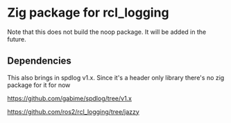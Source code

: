 # Zig package for rcl_logging

Note that this does not build the noop package.
It will be added in the future.

## Dependencies
This also brings in spdlog v1.x.
Since it's a header only library there's no zig package for it for now

https://github.com/gabime/spdlog/tree/v1.x

https://github.com/ros2/rcl_logging/tree/jazzy
